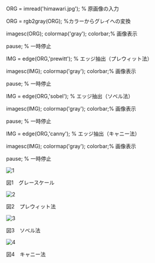 ORG = imread('himawari.jpg'); % 原画像の入力

ORG = rgb2gray(ORG); %カラーからグレイへの変換

imagesc(ORG); colormap('gray'); colorbar;% 画像表示

pause; % 一時停止

IMG = edge(ORG,'prewitt'); % エッジ抽出（プレウィット法）

imagesc(IMG); colormap('gray'); colorbar;% 画像表示

pause; % 一時停止

IMG = edge(ORG,'sobel'); % エッジ抽出（ソベル法）

imagesc(IMG); colormap('gray'); colorbar;% 画像表示

pause; % 一時停止

IMG = edge(ORG,'canny'); % エッジ抽出（キャニー法）

imagesc(IMG); colormap('gray'); colorbar;% 画像表示

pause; % 一時停止

![1](https://user-images.githubusercontent.com/32251471/34907288-8baa4e5c-f8bf-11e7-8aac-da87925b3010.PNG)

図1　グレースケール

![2](https://user-images.githubusercontent.com/32251471/34907453-f8d66a5e-f8c1-11e7-8419-34e01ddc3164.PNG)

図2　プレウィット法

![3](https://user-images.githubusercontent.com/32251471/34907459-0edb43b0-f8c2-11e7-9dd3-7c289cb17e6f.PNG)

図3　ソベル法

![4](https://user-images.githubusercontent.com/32251471/34907464-24a1b12a-f8c2-11e7-94e9-39f18c388c4c.PNG)

図4　キャニー法
